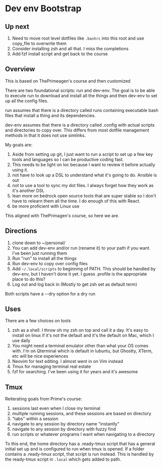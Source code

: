 # Dev env Bootstrap

## Up next
1. Need to move root level dotfiles like `.bashrc` into this root and use copy_file to overwrite them
2. Consider installing zsh and all that. I miss the completions
3. Add fzf install script and get back to the course

## Overview
This is based on ThePrimeagen's course and then customized

There are two foundational scripts: run and dev-env. The goal is to be able to execute run to download and install all the things and then dev-env to set up all the config files.

run assumes that there is a directory called runs containing executable bash files that install a thing and its dependencies.

dev-env assumes that there is a directory called .config with actual scripts and directories to copy over. This differs from most dotfile management methods in that it does not use simlinks.

My goals are:

1. Aside from setting up git, I just want to run a script to set up a few key tools and languages so I can be productive coding fast.
2. This needs to be light on loc because I want to review it before actually using it.
3. not have to look up a DSL to understand what it's going to do. Ansible is out
4. not to use a tool to sync my dot files. I always forget how they work as it's another DSL
5. lean more on bedrock open source tools that are super stable so I don't have to relearn them all the time. I do enough of this with React.
6. be more proficient with Linux use

This aligned with ThePrimagen's course, so here we are.

## Directions
1. clone down to ~/personal/
2. You can add dev-env and/or run (rename it) to your path if you want. I've been just running them
3. Run "run" to install all the things
4. Run dev-env to copy over config files
5. Add `~/.local/scripts` to beginning of PATH. This should be handled by dev-env, but I haven't done it yet. I guess .profile is the appropriate place to do this?
6. Log out and log back in (Mostly to get zsh set as default term)

Both scripts have a --dry option for a dry run

## Uses
There are a few choices on tools

1. zsh as a shell. I throw oh my zsh on top and call it a day. It's easy to install on linux if it's not the default and it's the default on Mac, which I use daily
2. You might need a terminal emulator other than what your OS comes with. I'm on Qterminal which is default in lubuntu, but Ghostty, XTerm, etc will be nice experiences
3. Neovim for text editing. I almost went in on Vim instead
4. Tmux for managing terminal real estate
5. fzf for searching. I've been using it for years and it's awesome

## Tmux
Reiterating goals from Prime's course:

1. sessions last even when I close my terminal
2. multiple running sessions, and these sessions are based on directory
3. "tabs" within a session
4. navigate to any session by directory name "instantly"
5. navigate to any session by directory with fuzzy find
6. run scripts or whatever programs I want when navigating to a directory

To this end, the home directory has a .ready-tmux script that has a general initial set up and is configured to run when tmux is opened. If a folder contains a .ready-tmux script, that script is run instead. This is handled by the ready-tmux script in `.local` which gets added to path.
